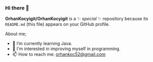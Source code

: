 ### Hi there 👋


**OrhanKocyigit/OrhanKocyigit** is a ✨ _special_ ✨ repository because its `README.md` (this file) appears on your GitHub profile.

About me;

- 🌱 I’m currently learning Java.
- 🤔 I'm interested in improving myself in programming.
- 📫 How to reach me: orhankoc52@gmail.com

